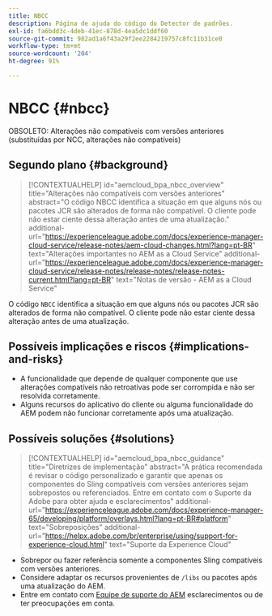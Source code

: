```yaml
---
title: NBCC
description: Página de ajuda do código do Detector de padrões.
exl-id: fa6bdd3c-4deb-41ec-878d-4ea5dc1ddf60
source-git-commit: 982ad1a6f43a29f2ee2284219757c8fc11b31ce0
workflow-type: tm+mt
source-wordcount: '204'
ht-degree: 91%

---
```


# NBCC {#nbcc}

OBSOLETO: Alterações não compatíveis com versões anteriores (substituídas por NCC, alterações não compatíveis)

## Segundo plano {#background}

>[!CONTEXTUALHELP]
>id="aemcloud_bpa_nbcc_overview"
>title="Alterações não compatíveis com versões anteriores"
>abstract="O código NBCC identifica a situação em que alguns nós ou pacotes JCR são alterados de forma não compatível. O cliente pode não estar ciente dessa alteração antes de uma atualização."
>additional-url="https://experienceleague.adobe.com/docs/experience-manager-cloud-service/release-notes/aem-cloud-changes.html?lang=pt-BR" text="Alterações importantes no AEM as a Cloud Service"
>additional-url="https://experienceleague.adobe.com/docs/experience-manager-cloud-service/release-notes/release-notes/release-notes-current.html?lang=pt-BR" text="Notas de versão - AEM as a Cloud Service"

O código `NBCC` identifica a situação em que alguns nós ou pacotes JCR são alterados de forma não compatível. O cliente pode não estar ciente dessa alteração antes de uma atualização.

## Possíveis implicações e riscos {#implications-and-risks}

* A funcionalidade que depende de qualquer componente que use alterações compatíveis não retroativas pode ser corrompida e não ser resolvida corretamente.
* Alguns recursos do aplicativo do cliente ou alguma funcionalidade do AEM podem não funcionar corretamente após uma atualização.

## Possíveis soluções {#solutions}

>[!CONTEXTUALHELP]
>id="aemcloud_bpa_nbcc_guidance"
>title="Diretrizes de implementação"
>abstract="A prática recomendada é revisar o código personalizado e garantir que apenas os componentes do Sling compatíveis com versões anteriores sejam sobrepostos ou referenciados. Entre em contato com o Suporte da Adobe para obter ajuda e esclarecimentos"
>additional-url="https://experienceleague.adobe.com/docs/experience-manager-65/developing/platform/overlays.html?lang=pt-BR#platform" text="Sobreposições"
>additional-url="https://helpx.adobe.com/br/enterprise/using/support-for-experience-cloud.html" text="Suporte da Experience Cloud"

* Sobrepor ou fazer referência somente a componentes Sling compatíveis com versões anteriores.
* Considere adaptar os recursos provenientes de `/libs` ou pacotes após uma atualização do AEM.
* Entre em contato com [Equipe de suporte do AEM](https://helpx.adobe.com/br/enterprise/using/support-for-experience-cloud.html) esclarecimentos ou de ter preocupações em conta.
